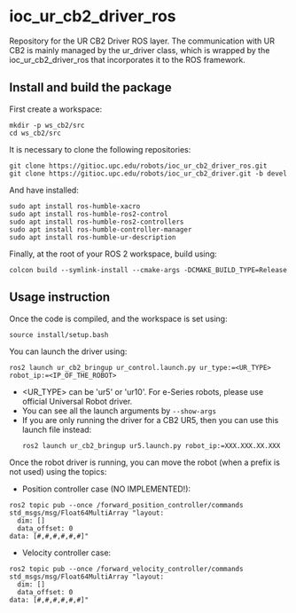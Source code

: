 # ioc_ur_cb2_driver_ros

Repository for the UR CB2 Driver ROS layer. The communication with UR CB2 is mainly managed by the ur_driver class, which is wrapped by the ioc_ur_cb2_driver_ros that incorporates it to the ROS framework.

## Install and build the package
First create a workspace:
```
mkdir -p ws_cb2/src
cd ws_cb2/src
``` 
It is necessary to clone the following repositories:
```
git clone https://gitioc.upc.edu/robots/ioc_ur_cb2_driver_ros.git
git clone https://gitioc.upc.edu/robots/ioc_ur_cb2_driver.git -b devel
```
And have installed:
```
sudo apt install ros-humble-xacro
sudo apt install ros-humble-ros2-control
sudo apt install ros-humble-ros2-controllers
sudo apt install ros-humble-controller-manager
sudo apt install ros-humble-ur-description
```
Finally, at the root of your ROS 2 workspace, build using:
```
colcon build --symlink-install --cmake-args -DCMAKE_BUILD_TYPE=Release
``` 
## Usage instruction
Once the code is compiled, and the workspace is set using:
```
source install/setup.bash
``` 
You can launch the driver using:
```
ros2 launch ur_cb2_bringup ur_control.launch.py ur_type:=<UR_TYPE> robot_ip:=<IP_OF_THE_ROBOT>
```

- <UR_TYPE> can be 'ur5' or 'ur10'. For e-Series robots, please use official Universal Robot driver.
- You can see all the launch arguments by `--show-args`
- If you are only running the driver for a CB2 UR5, then you can use this launch file instead:
    ```
    ros2 launch ur_cb2_bringup ur5.launch.py robot_ip:=XXX.XXX.XX.XXX
    ```

Once the robot driver is running, you can move the robot (when a prefix is not used) using the topics:
- Position controller case (NO IMPLEMENTED!):
```
ros2 topic pub --once /forward_position_controller/commands std_msgs/msg/Float64MultiArray "layout:
  dim: []
  data_offset: 0
data: [#,#,#,#,#,#]"
```
- Velocity controller case:
```
ros2 topic pub --once /forward_velocity_controller/commands std_msgs/msg/Float64MultiArray "layout:
  dim: []
  data_offset: 0
data: [#,#,#,#,#,#]"
```
